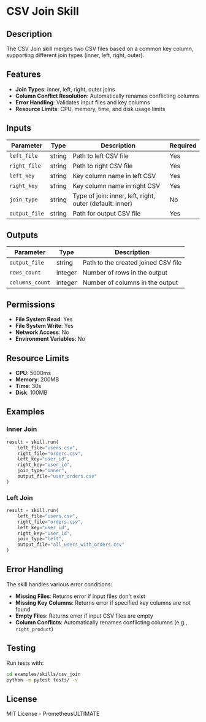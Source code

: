 # CSV Join Skill

## Description

The CSV Join skill merges two CSV files based on a common key column, supporting different join types (inner, left, right, outer).

## Features

- **Join Types**: inner, left, right, outer joins
- **Column Conflict Resolution**: Automatically renames conflicting columns
- **Error Handling**: Validates input files and key columns
- **Resource Limits**: CPU, memory, time, and disk usage limits

## Inputs

| Parameter | Type | Description | Required |
|-----------|------|-------------|----------|
| `left_file` | string | Path to left CSV file | Yes |
| `right_file` | string | Path to right CSV file | Yes |
| `left_key` | string | Key column name in left CSV | Yes |
| `right_key` | string | Key column name in right CSV | Yes |
| `join_type` | string | Type of join: inner, left, right, outer (default: inner) | No |
| `output_file` | string | Path for output CSV file | Yes |

## Outputs

| Parameter | Type | Description |
|-----------|------|-------------|
| `output_file` | string | Path to the created joined CSV file |
| `rows_count` | integer | Number of rows in the output |
| `columns_count` | integer | Number of columns in the output |

## Permissions

- **File System Read**: Yes
- **File System Write**: Yes
- **Network Access**: No
- **Environment Variables**: No

## Resource Limits

- **CPU**: 5000ms
- **Memory**: 200MB
- **Time**: 30s
- **Disk**: 100MB

## Examples

### Inner Join

```python
result = skill.run(
    left_file="users.csv",
    right_file="orders.csv",
    left_key="user_id",
    right_key="user_id",
    join_type="inner",
    output_file="user_orders.csv"
)
```

### Left Join

```python
result = skill.run(
    left_file="users.csv",
    right_file="orders.csv",
    left_key="user_id",
    right_key="user_id",
    join_type="left",
    output_file="all_users_with_orders.csv"
)
```

## Error Handling

The skill handles various error conditions:

- **Missing Files**: Returns error if input files don't exist
- **Missing Key Columns**: Returns error if specified key columns are not found
- **Empty Files**: Returns error if input CSV files are empty
- **Column Conflicts**: Automatically renames conflicting columns (e.g., `right_product`)

## Testing

Run tests with:

```bash
cd examples/skills/csv_join
python -m pytest tests/ -v
```

## License

MIT License - PrometheusULTIMATE
